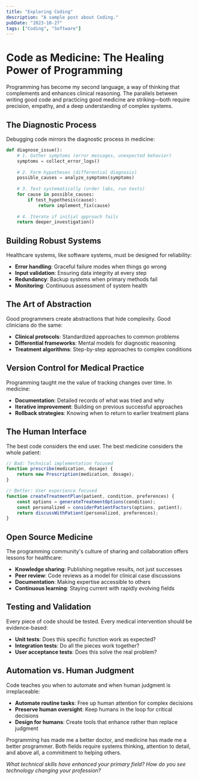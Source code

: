 ```yaml
---
title: "Exploring Coding"
description: "A sample post about Coding."
pubDate: "2023-10-27"
tags: ["Coding", "Software"]
---
```


# Code as Medicine: The Healing Power of Programming

Programming has become my second language, a way of thinking that complements and enhances clinical reasoning. The parallels between writing good code and practicing good medicine are striking—both require precision, empathy, and a deep understanding of complex systems.

## The Diagnostic Process

Debugging code mirrors the diagnostic process in medicine:

```python
def diagnose_issue():
    # 1. Gather symptoms (error messages, unexpected behavior)
    symptoms = collect_error_logs()
    
    # 2. Form hypotheses (differential diagnosis)
    possible_causes = analyze_symptoms(symptoms)
    
    # 3. Test systematically (order labs, run tests)
    for cause in possible_causes:
        if test_hypothesis(cause):
            return implement_fix(cause)
    
    # 4. Iterate if initial approach fails
    return deeper_investigation()
```

## Building Robust Systems

Healthcare systems, like software systems, must be designed for reliability:

- **Error handling**: Graceful failure modes when things go wrong
- **Input validation**: Ensuring data integrity at every step
- **Redundancy**: Backup systems when primary methods fail
- **Monitoring**: Continuous assessment of system health

## The Art of Abstraction

Good programmers create abstractions that hide complexity. Good clinicians do the same:

- **Clinical protocols**: Standardized approaches to common problems
- **Differential frameworks**: Mental models for diagnostic reasoning
- **Treatment algorithms**: Step-by-step approaches to complex conditions

## Version Control for Medical Practice

Programming taught me the value of tracking changes over time. In medicine:

- **Documentation**: Detailed records of what was tried and why
- **Iterative improvement**: Building on previous successful approaches
- **Rollback strategies**: Knowing when to return to earlier treatment plans

## The Human Interface

The best code considers the end user. The best medicine considers the whole patient:

```javascript
// Bad: Technical implementation focused
function prescribe(medication, dosage) {
    return new Prescription(medication, dosage);
}

// Better: User experience focused
function createTreatmentPlan(patient, condition, preferences) {
    const options = generateTreatmentOptions(condition);
    const personalized = considerPatientFactors(options, patient);
    return discussWithPatient(personalized, preferences);
}
```

## Open Source Medicine

The programming community's culture of sharing and collaboration offers lessons for healthcare:

- **Knowledge sharing**: Publishing negative results, not just successes
- **Peer review**: Code reviews as a model for clinical case discussions
- **Documentation**: Making expertise accessible to others
- **Continuous learning**: Staying current with rapidly evolving fields

## Testing and Validation

Every piece of code should be tested. Every medical intervention should be evidence-based:

- **Unit tests**: Does this specific function work as expected?
- **Integration tests**: Do all the pieces work together?
- **User acceptance tests**: Does this solve the real problem?

## Automation vs. Human Judgment

Code teaches you when to automate and when human judgment is irreplaceable:

- **Automate routine tasks**: Free up human attention for complex decisions
- **Preserve human oversight**: Keep humans in the loop for critical decisions
- **Design for humans**: Create tools that enhance rather than replace judgment

Programming has made me a better doctor, and medicine has made me a better programmer. Both fields require systems thinking, attention to detail, and above all, a commitment to helping others.

*What technical skills have enhanced your primary field? How do you see technology changing your profession?*
